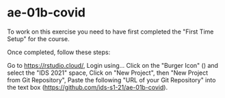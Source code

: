 # ae-01b-covid
 
To work on this exercise you need to have first completed the "First Time Setup" for the course.

Once completed, follow these steps:

Go to https://rstudio.cloud/,
Login using...
Click on the "Burger Icon" () and select the "IDS 2021" space,
Click on "New Project", then "New Project from Git Repository",
Paste the following "URL of your Git Repository" into the text box (https://github.com/ids-s1-21/ae-01b-covid).
